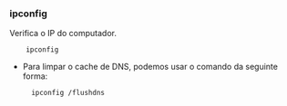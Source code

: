 ### ipconfig


Verifica o IP do computador.

		ipconfig


- Para limpar o cache de DNS, podemos usar o comando da seguinte forma:

		ipconfig /flushdns
